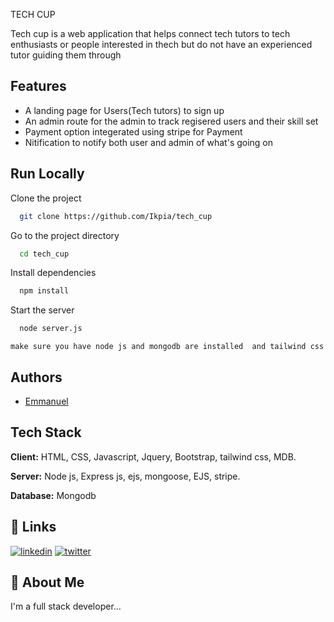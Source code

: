 TECH CUP

 Tech cup is a web application that helps connect tech tutors to tech enthusiasts or people interested in thech but do not have an experienced tutor guiding them through
## Features
    
 - A landing page for Users(Tech tutors) to sign up
 - An admin route for the admin to track regisered users and their skill set
 - Payment option integerated using stripe for Payment
 - Nitification to notify both user and admin of what's going on
 


## Run Locally

Clone the project

```bash
  git clone https://github.com/Ikpia/tech_cup
```

Go to the project directory

```bash
  cd tech_cup
```

Install dependencies

```bash
  npm install
```

Start the server

```bash
  node server.js

```
`make sure you have node js and mongodb are installed  and tailwind css`


## Authors

- [Emmanuel](https://www.github.com/Ikpia)


## Tech Stack

**Client:** HTML, CSS, Javascript, Jquery, Bootstrap, tailwind css, MDB.

**Server:** Node js, Express js, ejs, mongoose, EJS, stripe.

**Database:** Mongodb


## 🔗 Links
[![linkedin](https://img.shields.io/badge/linkedin-0A66C2?style=for-the-badge&logo=linkedin&logoColor=white)](https://www.linkedin.com/in/emmanuel-ikpia-78428a236)
[![twitter](https://img.shields.io/badge/twitter-1DA1F2?style=for-the-badge&logo=twitter&logoColor=white)](https://twitter.com/ikpia_e)


## 🚀 About Me
I'm a full stack developer...

